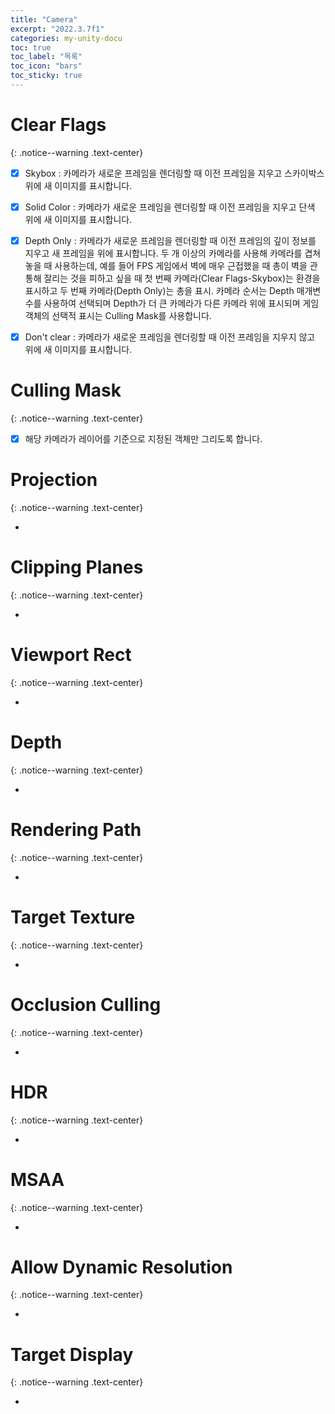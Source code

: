 ```yaml
---
title: "Camera"
excerpt: "2022.3.7f1"
categories: my-unity-docu
toc: true
toc_label: "목록"
toc_icon: "bars"
toc_sticky: true
---
```


# Clear Flags
{: .notice--warning .text-center}

- [X] Skybox : 카메라가 새로운 프레임을 렌더링할 때 이전 프레임을 지우고 스카이박스 위에 새 이미지를 표시합니다.

- [X] Solid Color : 카메라가 새로운 프레임을 렌더링할 때 이전 프레임을 지우고 단색 위에 새 이미지를 표시합니다.

- [X] Depth Only : 카메라가 새로운 프레임을 렌더링할 때 이전 프레임의 깊이 정보를 지우고 새 프레임을 위에 표시합니다. 두 개 이상의 카메라를 사용해 카메라를 겹쳐 놓을 때 사용하는데, 예를 들어 FPS 게임에서 벽에 매우 근접했을 때 총이 벽을 관통해 잘리는 것을 피하고 싶을 때 첫 번째 카메라(Clear Flags-Skybox)는 환경을 표시하고 두 번째 카메라(Depth Only)는 총을 표시. 카메라 순서는 Depth 매개변수를 사용하여 선택되며 Depth가 더 큰 카메라가 다른 카메라 위에 표시되며 게임 객체의 선택적 표시는 Culling Mask를 사용합니다.

- [X] Don't clear : 카메라가 새로운 프레임을 렌더링할 때 이전 프레임을 지우지 않고 위에 새 이미지를 표시합니다.

# Culling Mask
{: .notice--warning .text-center}

- [X] 해당 카메라가 레이어를 기준으로 지정된 객체만 그리도록 합니다.

# Projection
{: .notice--warning .text-center}

- 

# Clipping Planes
{: .notice--warning .text-center}

- 

# Viewport Rect
{: .notice--warning .text-center}

- 

# Depth
{: .notice--warning .text-center}

- 

# Rendering Path
{: .notice--warning .text-center}

- 

# Target Texture
{: .notice--warning .text-center}

- 

# Occlusion Culling
{: .notice--warning .text-center}

- 

# HDR
{: .notice--warning .text-center}

- 

# MSAA
{: .notice--warning .text-center}

- 

# Allow Dynamic Resolution
{: .notice--warning .text-center}

- 

# Target Display
{: .notice--warning .text-center}

- 
